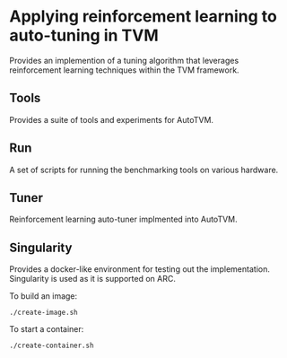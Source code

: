 # Applying reinforcement learning to auto-tuning in TVM

Provides an implemention of a tuning algorithm that leverages reinforcement learning techniques within the TVM framework.

## Tools
Provides a suite of tools and experiments for AutoTVM. 

## Run
A set of scripts for running the benchmarking tools on various hardware.

## Tuner
Reinforcement learning auto-tuner implmented into AutoTVM.

## Singularity
Provides a docker-like environment for testing out the implementation. Singularity is used as it is supported on ARC.

To build an image:
```
./create-image.sh
```

To start a container:
```
./create-container.sh
```

